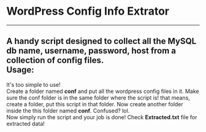# WordPress Config Info Extrator
--------------------------------
A handy script designed to collect all the MySQL db name, username, password, host from a collection of config files.<br>
Usage:
-----
It's too simple to use!<br>
Create a folder named <b>conf</b> and put all the wordpress config files in it. Make sure the conf folder is in the same folder where the script is! that means, create a folder, put this script in that folder. Now create another folder inside the this folder named <b>conf</b>. Confused? lol.<br>
Now simply run the script and your job is done! Check <b>Extracted.txt</b> file for extracted data!
